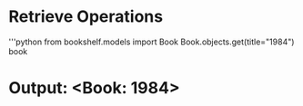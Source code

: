 # Retrieve Operations

'''python
from bookshelf.models import Book
Book.objects.get(title="1984")
book

# Output: <Book: 1984>
